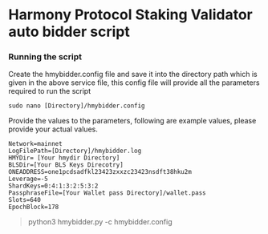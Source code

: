 # Harmony Protocol Staking Validator auto bidder script


### Running the script



Create the hmybidder.config file and save it into the directory path which is given in the above service file, this config file will provide all the parameters required to run the script

```
sudo nano [Directory]/hmybidder.config
```

Provide the values to the parameters, following are example values, please provide your actual values.

```
Network=mainnet
LogFilePath=[Directory]/hmybidder.log
HMYDir= [Your hmydir Directory] 
BLSDir=[Your BLS Keys Direcotry]
ONEADDRESS=one1pcdsadfkl23423zxxzc23423nsdft38hku2m
Leverage=-5
ShardKeys=0:4:1:3:2:5:3:2
PassphraseFile=[Your Wallet pass Directory]/wallet.pass
Slots=640
EpochBlock=178
```

> python3 hmybidder.py -c hmybidder.config
